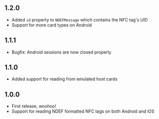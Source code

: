 ## 1.2.0

* Added `id` property to `NDEFMessage` which contains the NFC tag's UID
* Support for more card types on Android

## 1.1.1

* Bugfix: Android sessions are now closed properly

## 1.1.0

* Added support for reading from emulated host cards

## 1.0.0

* First release, woohoo!
* Support for reading NDEF formatted NFC tags on both Android and iOS

